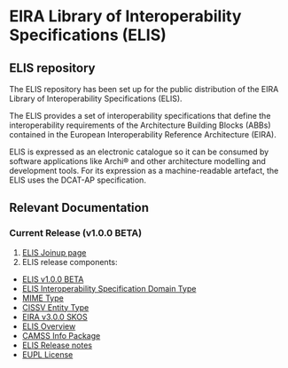 # EIRA Library of Interoperability Specifications (ELIS)

## ELIS repository
The ELIS repository has been set up for the public distribution of the EIRA Library of Interoperability Specifications (ELIS). 

The ELIS provides a set of interoperability specifications that define the interoperability requirements of the Architecture Building Blocks (ABBs) contained in the European Interoperability Reference Architecture (EIRA). 

ELIS is expressed as an electronic catalogue so it can be consumed by software applications like Archi® and other architecture modelling and development tools. For its expression as a machine-readable artefact, the ELIS uses the DCAT-AP specification.

## Relevant Documentation
### Current Release (v1.0.0 BETA)

1. [ELIS Joinup page](https://joinup.ec.europa.eu/collection/common-assessment-method-standards-and-specifications-camss/about)
2. ELIS release components:
* [ELIS v1.0.0 BETA](https://github.com/isa-camss/ELIS/blob/master/elis-v1.0.0%20BETA-catalog.ttl)
* [ELIS Interoperability Specification Domain Type](https://github.com/isa-camss/ELIS/blob/master/ELIS-InteroperabilitySpecificationDomainType.ttl)
* [MIME Type](https://github.com/isa-camss/ELIS/blob/master/MIMEType.ttl)
* [CISSV Entity Type](https://github.com/isa-camss/ELIS/blob/master/CISSV-EntityType.ttl)
* [EIRA v3.0.0 SKOS](https://github.com/isa-camss/ELIS/blob/master/EIRA_v3_0_0_SKOS.rdf)
* [ELIS Overview](https://github.com/isa-camss/ELIS/blob/master/ELIS%20v1.0.0%20Overview.pdf)
* [CAMSS Info Package](https://github.com/isa-camss/ELIS/blob/master/CAMSS_info%20v4.pdf)
* [ELIS Release notes](https://github.com/isa-camss/ELIS/blob/master/ELIS%20Release%20notes%20v1.0.0.pdf)
* [EUPL License](https://github.com/isa-camss/ELIS/blob/master/EUPL%20v1.2.pdf)
  
